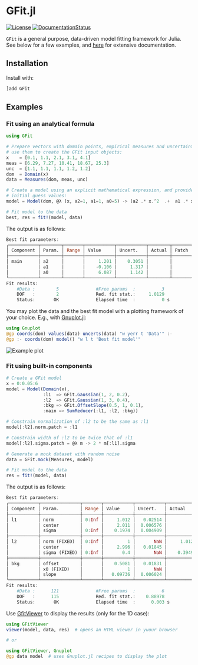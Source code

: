 # GFit.jl

[![License](http://img.shields.io/badge/license-MIT-brightgreen.svg?style=flat)](LICENSE.md)
[![DocumentationStatus](https://img.shields.io/badge/docs-stable-blue.svg?style=flat)](https://gcalderone.github.io/GFit.jl/)

`GFit` is a general purpose, data-driven model fitting framework for Julia.
See below for a few examples, and [here](https://gcalderone.github.io/GFit.jl/v0.1.0/index.html) for extensive documentation.

## Installation

Install with:
```julia
]add GFit
```

## Examples

### Fit using an analytical formula
```julia
using GFit

# Prepare vectors with domain points, empirical measures and uncertainties, and
# use them to create the GFit input objects:
x    = [0.1, 1.1, 2.1, 3.1, 4.1]
meas = [6.29, 7.27, 10.41, 18.67, 25.3]
unc  = [1.1, 1.1, 1.1, 1.2, 1.2]
dom  = Domain(x)
data = Measures(dom, meas, unc)

# Create a model using an explicit mathematical expression, and provide the
# initial guess values:
model = Model(dom, @λ (x, a2=1, a1=1, a0=5) -> (a2 .* x.^2  .+  a1 .* x  .+  a0))

# Fit model to the data
best, res = fit!(model, data)
```

The output is as follows:
```julia
Best fit parameters:
╭───────────┬────────┬───────┬───────────┬───────────┬────────┬───────╮
│ Component │ Param. │ Range │ Value     │ Uncert.   │ Actual │ Patch │
├───────────┼────────┼───────┼───────────┼───────────┼────────┼───────┤
│ main      │ a2     │       │     1.201 │    0.3051 │        │       │
│           │ a1     │       │    -0.106 │     1.317 │        │       │
│           │ a0     │       │     6.087 │     1.142 │        │       │
╰───────────┴────────┴───────┴───────────┴───────────┴────────┴───────╯
Fit results:
    #Data :        5              #Free params  :          3
    DOF   :        2              Red. fit stat.:     1.0129
    Status:       OK              Elapsed time  :          0 s
```

You may plot the data and the best fit model with a plotting framework of your choice. E.g., with [Gnuplot.jl](https://github.com/gcalderone/Gnuplot.jl):
```julia
using Gnuplot
@gp coords(dom) values(data) uncerts(data) "w yerr t 'Data'" :-
@gp :- coords(dom) model() "w l t 'Best fit model'"
```
![Example plot](https://github.com/gcalderone/GFit.jl/blob/master/examples/ex0.png)



### Fit using built-in components

```julia
# Create a GFit model
x = 0:0.05:6
model = Model(Domain(x),
              :l1  => GFit.Gaussian(1, 2, 0.2),
              :l2  => GFit.Gaussian(1, 3, 0.4),
              :bkg => GFit.OffsetSlope(0.5, 1, 0.1),
              :main => SumReducer(:l1, :l2, :bkg))

# Constrain normalization of :l2 to be the same as :l1
model[:l2].norm.patch = :l1

# Constrain width of :l2 to be twice that of :l1
model[:l2].sigma.patch = @λ m -> 2 * m[:l1].sigma

# Generate a mock dataset with random noise
data = GFit.mock(Measures, model)

# Fit model to the data
res = fit!(model, data)
```
The output is as follows:
```julia
Best fit parameters:
╭───────────┬───────────────┬───────┬───────────┬───────────┬───────────┬───────────────────────╮
│ Component │ Param.        │ Range │ Value     │ Uncert.   │ Actual    │ Patch                 │
├───────────┼───────────────┼───────┼───────────┼───────────┼───────────┼───────────────────────┤
│ l1        │ norm          │ 0:Inf │     1.012 │   0.02514 │           │                       │
│           │ center        │       │     2.011 │  0.006576 │           │                       │
│           │ sigma         │ 0:Inf │    0.1974 │  0.004909 │           │                       │
├───────────┼───────────────┼───────┼───────────┼───────────┼───────────┼───────────────────────┤
│ l2        │ norm (FIXED)  │ 0:Inf │         1 │       NaN │     1.012 │ l1                    │
│           │ center        │       │     2.996 │   0.01845 │           │                       │
│           │ sigma (FIXED) │ 0:Inf │       0.4 │       NaN │    0.3949 │ m->2 * (m[:l1]).sigma │
├───────────┼───────────────┼───────┼───────────┼───────────┼───────────┼───────────────────────┤
│ bkg       │ offset        │       │    0.5081 │   0.01831 │           │                       │
│           │ x0 (FIXED)    │       │         1 │       NaN │           │                       │
│           │ slope         │       │   0.09736 │  0.006024 │           │                       │
╰───────────┴───────────────┴───────┴───────────┴───────────┴───────────┴───────────────────────╯
Fit results:
    #Data :      121              #Free params  :          6
    DOF   :      115              Red. fit stat.:    0.88978
    Status:       OK              Elapsed time  :      0.003 s
```

Use [GfitViewer](https://github.com/lnicastro/GFitViewer.jl) to display the results (only for the 1D case):
```julia
using GFitViewer
viewer(model, data, res)  # opens an HTML viewer in yuour browser

# or

using GFitViewer, Gnuplot
@gp data model  # uses Gnuplot.jl recipes to display the plot
```
